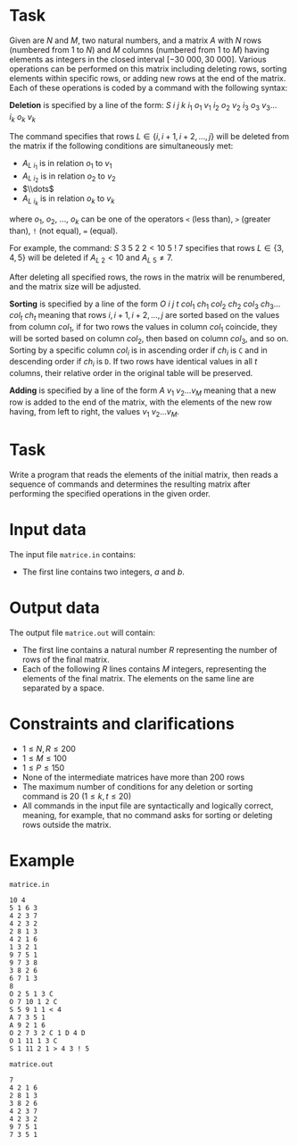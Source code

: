 # Task

Given are $N$ and $M$, two natural numbers, and a matrix $A$ with $N$ rows (numbered from $1$ to $N$) and $M$ columns (numbered from $1$ to $M$) having elements as integers in the closed interval $[-30\ 000, 30\ 000]$. Various operations can be performed on this matrix including deleting rows, sorting elements within specific rows, or adding new rows at the end of the matrix. Each of these operations is coded by a command with the following syntax:

**Deletion** is specified by a line of the form: $S \ i \ j \ k \ i_1 \ o_1 \ v_1 \ i_2 \ o_2 \ v_2 \ i_3 \ o_3 \ v_3 \dots i_k \ o_k \ v_k$

The command specifies that rows $L \in \{i, i+1, i+2, \dots, j \}$ will be deleted from the matrix if the following conditions are simultaneously met:

- $A_{L \ i_1}$ is in relation $o_1$ to $v_1$
- $A_{L \ i_2}$ is in relation $o_2$ to $v_2$
- $\\dots$
- $A_{L \ i_k}$ is in relation $o_k$ to $v_k$

where $o_1$, $o_2$, $\dots$, $o_k$ can be one of the operators `<` (less than), `>` (greater than), `!` (not equal), `=` (equal).

For example, the command: $S \ 3 \ 5 \ 2 \ 2 < 10 \ 5 \ ! \ 7$ specifies that rows $L \in \{3, 4, 5 \}$ will be deleted if $A_{L \ 2} < 10$ and $A_{L \ 5} \neq 7$.

After deleting all specified rows, the rows in the matrix will be renumbered, and the matrix size will be adjusted.

**Sorting** is specified by a line of the form $O \ i \ j \ t \ col_1 \ ch_1 \ col_2 \ ch_2 \ col_3 \ ch_3 \dots col_t \ ch_t$ meaning that rows $i, i+1, i+2, \dots, j$ are sorted based on the values from column $col_1$, if for two rows the values in column $col_1$ coincide, they will be sorted based on column $col_2$, then based on column $col_3$, and so on. Sorting by a specific column $col_i$ is in ascending order if $ch_i$ is `C` and in descending order if $ch_i$ is `D`. If two rows have identical values in all $t$ columns, their relative order in the original table will be preserved.

**Adding** is specified by a line of the form $A \ v_1 \ v_2 \dots v_M$ meaning that a new row is added to the end of the matrix, with the elements of the new row having, from left to right, the values $v_1 \ v_2 \dots v_M$.

# Task

Write a program that reads the elements of the initial matrix, then reads a sequence of commands and determines the resulting matrix after performing the specified operations in the given order.

# Input data

The input file `matrice.in` contains:
- The first line contains two integers, $a$ and $b$.

# Output data

The output file `matrice.out` will contain:
- The first line contains a natural number $R$ representing the number of rows of the final matrix.
- Each of the following $R$ lines contains $M$ integers, representing the elements of the final matrix. The elements on the same line are separated by a space.

# Constraints and clarifications

- $1 \leq N, R \leq 200$
- $1 \leq M \leq 100$
- $1 \leq P \leq 150$
- None of the intermediate matrices have more than $200$ rows
- The maximum number of conditions for any deletion or sorting command is $20$ ($1 \leq k, t \leq 20$)
- All commands in the input file are syntactically and logically correct, meaning, for example, that no command asks for sorting or deleting rows outside the matrix.

# Example

`matrice.in`
```
10 4
5 1 6 3
4 2 3 7
4 2 3 2
2 8 1 3
4 2 1 6
1 3 2 1
9 7 5 1
9 7 3 8
3 8 2 6
6 7 1 3
8
O 2 5 1 3 C
O 7 10 1 2 C
S 5 9 1 1 < 4
A 7 3 5 1
A 9 2 1 6
O 2 7 3 2 C 1 D 4 D
O 1 11 1 3 C
S 1 11 2 1 > 4 3 ! 5
```

`matrice.out`
```
7
4 2 1 6
2 8 1 3
3 8 2 6
4 2 3 7
4 2 3 2
9 7 5 1
7 3 5 1
